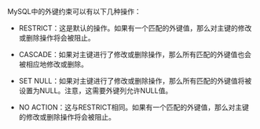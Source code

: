MySQL中的外键约束可以有以下几种操作：

- RESTRICT：这是默认的操作。如果有一个匹配的外键值，那么对主键的修改或删除操作将会被阻止。

- CASCADE：如果对主键进行了修改或删除操作，那么所有匹配的外键值也会被相应地修改或删除。

- SET NULL：如果对主键进行了修改或删除操作，那么所有匹配的外键值将被设置为NULL。注意，这需要外键列允许NULL值。

- NO ACTION：这与RESTRICT相同。如果有一个匹配的外键值，那么对主键的修改或删除操作将会被阻止。